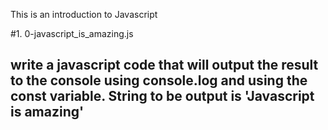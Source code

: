 This is an introduction to Javascript

#1. 0-javascript_is_amazing.js
## write a javascript code that will output the result to the console using console.log and using the const variable. String to be output is 'Javascript is amazing'